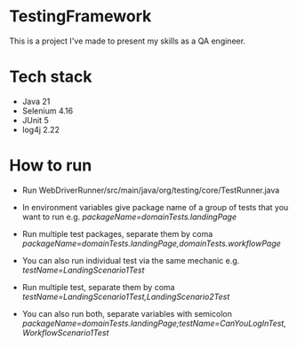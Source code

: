 # TestingFramework
This is a project I've made to present my skills as a QA engineer. 
# Tech stack
- Java 21
- Selenium 4.16
- JUnit 5
- log4j 2.22
# How to run
- Run WebDriverRunner/src/main/java/org/testing/core/TestRunner.java
- In environment variables give package name of a group of tests that you want to run e.g. *packageName=domainTests.landingPage*
- Run multiple test packages, separate them by coma *packageName=domainTests.landingPage,domainTests.workflowPage*

- You can also run individual test via the same mechanic e.g. *testName=LandingScenario1Test*
- Run multiple test, separate them by coma *testName=LandingScenario1Test,LandingScenario2Test*
- You can also run both, separate variables with semicolon *packageName=domainTests.landingPage;testName=CanYouLogInTest,WorkflowScenario1Test*
